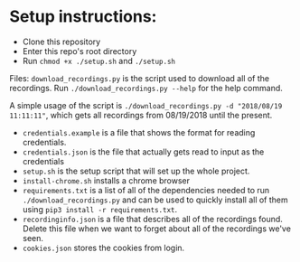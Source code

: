 # Setup instructions:
- Clone this repository
- Enter this repo's root directory
- Run `chmod +x ./setup.sh` and `./setup.sh`



Files: 
`download_recordings.py` is the script used to download all of the recordings.
Run `./download_recordings.py --help` for the help command.

A simple usage of the script is `./download_recordings.py -d "2018/08/19 11:11:11"`, which gets all recordings from 08/19/2018 until the present.

* `credentials.example` is a file that shows the format for reading credentials.
* `credentials.json` is the file that actually gets read to input as the credentials
* `setup.sh` is the setup script that will set up the whole project.
* `install-chrome.sh` installs a chrome browser
* `requirements.txt` is a list of all of the dependencies needed to run `./download_recordings.py` and can be used to quickly install all of them using `pip3 install -r requirements.txt`.
* `recordinginfo.json` is a file that describes all of the recordings found. Delete this file when we want to forget about all of the recordings we've seen.
* `cookies.json` stores the cookies from login.
